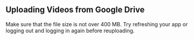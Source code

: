 ## Uploading Videos from Google Drive

Make sure that the file size is not over 400 MB. Try refreshing your app or logging out and logging in again before reuploading.